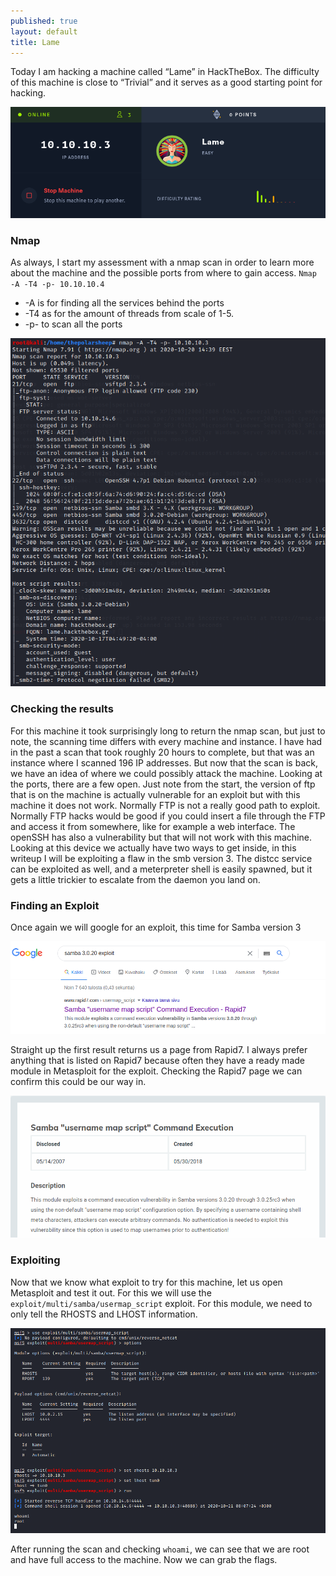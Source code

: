 ```yaml
---
published: true
layout: default
title: Lame
---
```



Today I am hacking a machine called “Lame” in HackTheBox. The difficulty of this machine is close to “Trivial” and it serves as a good starting point for hacking.

![banner](../images/Lame/banner.png)

### Nmap
As always, I start my assessment with a nmap scan in order to learn more about the machine and the possible ports from where to gain access.
`Nmap -A -T4 -p- 10.10.10.4`
* -A is for finding all the services behind the ports
* -T4 as for the amount of threads from scale of 1-5. 
* -p- to scan all the ports
	
![nmap](../images/Lame/1_nmap.png)

### Checking the results
For this machine it took surprisingly long to return the nmap scan, but just to note, the scanning time differs with every machine and instance. I have had in the past a scan that took roughly 20 hours to complete, but that was an instance where I scanned 196 IP addresses.
But now that the scan is back, we have an idea of where we could possibly attack the machine. Looking at the ports, there are a few open. Just note from the start, the version of ftp that is on the machine is actually vulnerable for an exploit but with this machine it does not work. Normally FTP is not a really good path to exploit. Normally FTP hacks would be good if you could insert a file through the FTP and access it from somewhere, like for example a web interface.
The openSSH has also a vulnerability but that will not work with this machine.
Looking at this device we actually have two ways to get inside, in this writeup I will be exploiting a flaw in the smb version 3. The distcc service can be exploited as well, and a meterpreter shell is easily spawned, but it gets a little trickier to escalate from the daemon you land on. 
### Finding an Exploit
Once again we will google for an exploit, this time for Samba version 3

![Google](../images/Lame/2-1_exploit.png)

Straight up the first result returns us a page from Rapid7. I always prefer anything that is listed on Rapid7 because often they have a ready made module in Metasploit for the exploit. Checking the Rapid7 page we can confirm this could be our way in.

![exploit](../images/Lame/2_exploit.png)

### Exploiting
Now that we know what exploit to try for this machine, let us open Metasploit and test it out. For this we will use the `exploit/multi/samba/usermap_script` exploit. For this module, we need to only tell the RHOSTS and LHOST information. 

![shell](../images/Lame/3_metasploit.png)

After running the scan and checking `whoami`, we can see that we are root and have full access to the machine. Now we can grab the flags.


